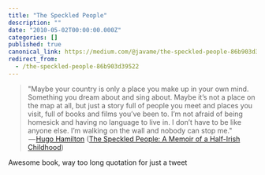 ```yaml
---
title: "The Speckled People"
description: ""
date: "2010-05-02T00:00:00.000Z"
categories: []
published: true
canonical_link: https://medium.com/@javame/the-speckled-people-86b903d39522
redirect_from:
  - /the-speckled-people-86b903d39522
---
```


> "Maybe your country is only a place you make up in your own mind. Something you dream about and sing about. Maybe it’s not a place on the map at all, but just a story full of people you meet and places you visit, full of books and films you’ve been to. I’m not afraid of being homesick and having no language to live in. I don’t have to be like anyone else. I’m walking on the wall and nobody can stop me."  
>  — [Hugo Hamilton](http://www.goodreads.com/author/show/52833.Hugo_Hamilton "view all quotes by Hugo Hamilton") ([The Speckled People: A Memoir of a Half-Irish Childhood](http://www.goodreads.com/book/quotes/1017140))

Awesome book, way too long quotation for just a tweet

